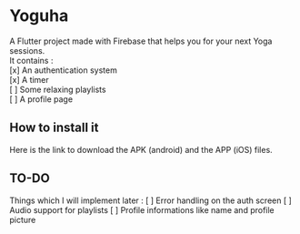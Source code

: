 # Yoguha

A Flutter project made with Firebase that helps you for your next Yoga sessions.  
It contains :  
[x] An authentication system  
[x] A timer  
[ ] Some relaxing playlists  
[ ] A profile page  

## How to install it
Here is the link to download the APK (android) and the APP (iOS) files.

## TO-DO
Things which I will implement later :
[ ] Error handling on the auth screen
[ ] Audio support for playlists
[ ] Profile informations like name and profile picture